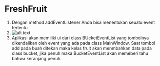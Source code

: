 # FreshFruit
1. Dengan method addEventListener Anda bisa menentukan seuatu event tertentu
2. ![alt text](https://github.com/faird2ap/Freshfruit/blob/main/ClassDiagram.JPG)
3. Aplikasi akan memiliki ui dari class BUcketEventList yang tombolnya dikendalikan oleh event yang ada pada class MainWindow, Saat tombol add pada buah ditekan maka kelas fruit akan menmbahkan data pada class bucket, jika penuh maka BucketEventList akan memeberi tahu bahwa keranjang penuh.
